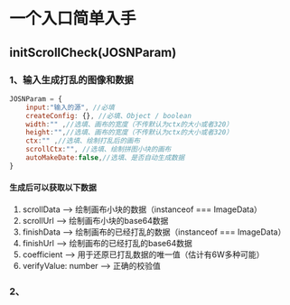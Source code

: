 # 一个入口简单入手

## initScrollCheck(JOSNParam)

### 1、输入生成打乱的图像和数据

```javascript
JOSNParam = {
    input:"输入的源", //必填
    createConfig: {}, //必填、Object / boolean
    width:"" ,//选填、画布的宽度（不传默认为ctx的大小或者320）
    height:"",//选填、画布的宽度（不传默认为ctx的大小或者320）
    ctx:"" ,//选填、绘制打乱后的画布
    scrollCtx:"", //选填、绘制拼图小块的画布
    autoMakeDate:false,//选填、是否自动生成数据
}
```

#### 生成后可以获取以下数据

1. scrollData --> 绘制画布小块的数据（instanceof === ImageData）
2. scrollUrl --> 绘制画布小块的base64数据
3. finishData --> 绘制画布的已经打乱的数据（instanceof === ImageData）
4. finishUrl --> 绘制画布的已经打乱的base64数据
5. coefficient --> 用于还原已打乱数据的唯一值（估计有6W多种可能）
6. verifyValue: number --> 正确的校验值

### 2、

